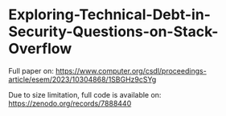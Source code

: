 # Exploring-Technical-Debt-in-Security-Questions-on-Stack-Overflow
Full paper on: https://www.computer.org/csdl/proceedings-article/esem/2023/10304868/1SBGHz9cSYg

Due to size limitation, full code is available on: https://zenodo.org/records/7888440
